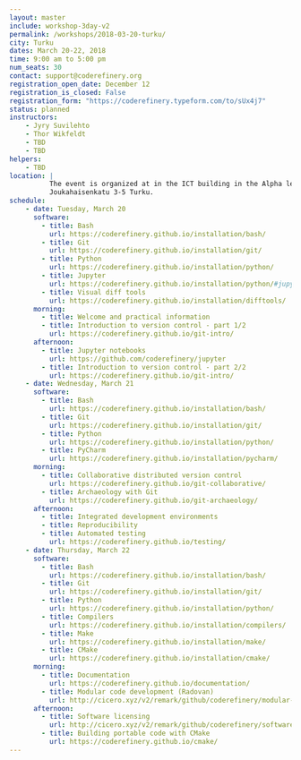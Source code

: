```yaml
---
layout: master
include: workshop-3day-v2
permalink: /workshops/2018-03-20-turku/
city: Turku
dates: March 20-22, 2018
time: 9:00 am to 5:00 pm
num_seats: 30
contact: support@coderefinery.org
registration_open_date: December 12
registration_is_closed: False
registration_form: "https://coderefinery.typeform.com/to/sUx4j7"
status: planned
instructors:
    - Jyry Suvilehto
    - Thor Wikfeldt
    - TBD
    - TBD
helpers:
    - TBD
location: |
          The event is organized at in the ICT building in the Alpha lecture hall.
          Joukahaisenkatu 3-5 Turku.
schedule:
    - date: Tuesday, March 20
      software:
        - title: Bash
          url: https://coderefinery.github.io/installation/bash/
        - title: Git
          url: https://coderefinery.github.io/installation/git/
        - title: Python
          url: https://coderefinery.github.io/installation/python/
        - title: Jupyter
          url: https://coderefinery.github.io/installation/python/#jupyter
        - title: Visual diff tools
          url: https://coderefinery.github.io/installation/difftools/
      morning:
        - title: Welcome and practical information
        - title: Introduction to version control - part 1/2
          url: https://coderefinery.github.io/git-intro/
      afternoon:
        - title: Jupyter notebooks
          url: https://github.com/coderefinery/jupyter
        - title: Introduction to version control - part 2/2
          url: https://coderefinery.github.io/git-intro/
    - date: Wednesday, March 21
      software:
        - title: Bash
          url: https://coderefinery.github.io/installation/bash/
        - title: Git
          url: https://coderefinery.github.io/installation/git/
        - title: Python
          url: https://coderefinery.github.io/installation/python/
        - title: PyCharm
          url: https://coderefinery.github.io/installation/pycharm/
      morning:
        - title: Collaborative distributed version control
          url: https://coderefinery.github.io/git-collaborative/
        - title: Archaeology with Git
          url: https://coderefinery.github.io/git-archaeology/
      afternoon:
        - title: Integrated development environments
        - title: Reproducibility
        - title: Automated testing
          url: https://coderefinery.github.io/testing/
    - date: Thursday, March 22
      software:
        - title: Bash
          url: https://coderefinery.github.io/installation/bash/
        - title: Git
          url: https://coderefinery.github.io/installation/git/
        - title: Python
          url: https://coderefinery.github.io/installation/python/
        - title: Compilers
          url: https://coderefinery.github.io/installation/compilers/
        - title: Make
          url: https://coderefinery.github.io/installation/make/
        - title: CMake
          url: https://coderefinery.github.io/installation/cmake/
      morning:
        - title: Documentation
          url: https://coderefinery.github.io/documentation/
        - title: Modular code development (Radovan)
          url: http://cicero.xyz/v2/remark/github/coderefinery/modular-code-development/master/talk.md/
      afternoon:
        - title: Software licensing
          url: http://cicero.xyz/v2/remark/github/coderefinery/software-licensing/master/talk.md/
        - title: Building portable code with CMake
          url: https://coderefinery.github.io/cmake/
---
```

